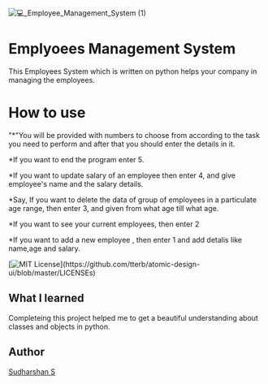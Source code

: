![💻_Employee_Management_System (1)](https://user-images.githubusercontent.com/93808025/156795869-3063d42c-e1ee-4448-bca8-daf96cde557b.png)
# Emplyoees Management System
This Employees System which is written on python helps your company in managing the employees. 
 # How to use
"*"You will be provided with numbers to choose from according to the task you need to perform and after that you should enter the details in it.

*If you want to end the program enter 5.
 
 *If you want to update salary of an employee then enter 4, and give employee's name and the salary details.
 
*Say, If you want to delete the data of group of employees in a particulate age range, then enter 3, and given from what age till what age.
 
 *If you want to see your current employees, then enter 2
  
*If you want to add a new employee , then enter 1 and add detalis like name,age and salary.
 
 [![MIT License](https://img.shields.io/apm/l/atomic-design-ui.svg?)](https://github.com/tterb/atomic-design-ui/blob/master/LICENSEs)


 ## What I learned
 Completeing this project helped me to get a beautiful understanding about classes and objects in python.
 
 ## Author
 [Sudharshan S ](https://github.com/Sudharshan281)
 
 


